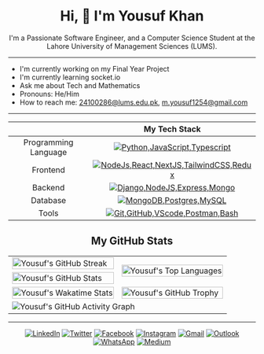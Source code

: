 <div
  align="center"
>

# Hi, 👋 I'm Yousuf Khan
I'm a Passionate Software Engineer, and a Computer Science Student at the Lahore University of Management Sciences (LUMS).
</div>
<hr>

- I'm currently working on my Final Year Project
- I'm currently learning socket.io
- Ask me about Tech and Mathematics
- Pronouns: He/Him
- How to reach me: [24100286@lums.edu.pk](mailto:24100286@lums.edu.pk), [m.yousuf1254@gmail.com](mailto:m.yousuf1254@gmail.com) 
<hr>

<div align=center>

||My Tech Stack|
|:-:|:-:|
|Programming Language | [![Python,JavaScript,Typescript](https://skillicons.dev/icons?i=python,js,ts)](https://skillicons.dev)|
|Frontend | [![NodeJs,React,NextJS,TailwindCSS,Redux](https://skillicons.dev/icons?i=nodejs,react,nextjs,tailwindcss,redux)](https://skillicons.dev)|
|Backend | [![Django,NodeJS,Express,Mongo](https://skillicons.dev/icons?i=django,nodejs,expressjs,mongo)](https://skillicons.dev)|
|Database | [![MongoDB,Postgres,MySQL](https://skillicons.dev/icons?i=mongodb,postgres,mysql)](https://skillicons.dev)|
|Tools | [![Git,GitHub,VScode,Postman,Bash](https://skillicons.dev/icons?i=git,github,vscode,postman,bash)](https://skillicons.dev)|

## My GitHub Stats

<table>
  <tr>
    <td>
      <img
        style="width:100%"
        src="https://github-readme-streak-stats.herokuapp.com/?user=Yousuf24100286&theme=radical&width=100%"
        alt="Yousuf's GitHub Streak"
      />
    </td>
    <td
      rowspan="2" 
    >
      <img
        style="width:100%"
        src="https://github-readme-stats.vercel.app/api/top-langs/?username=Yousuf24100286&theme=radical"
        alt="Yousuf's Top Languages"
      />
    </td>
  </tr>
  <tr>
    <td>
      <img
        style="width:100%"
        src="https://github-readme-stats.vercel.app/api?username=Yousuf24100286&show_icons=true&theme=radical&count_private=true&width=100%"
        alt="Yousuf's GitHub Stats"
      />
    </td>
  </tr>
  <tr>
    <td>
      <img
        style="width:100%"
        src="https://github-readme-stats.vercel.app/api/wakatime?username=Yousuf24100286&theme=radical&v=2"
        alt="Yousuf's Wakatime Stats"
      />
    </td>
    <td>
      <img
        style="width:100%; height:100%"
        src="https://github-profile-trophy.vercel.app/?username=Yousuf24100286&column=3&theme=radical&no-bg=true&margin-w=5&margin-h=5"
        alt="Yousuf's GitHub Trophy"
      />
    </td>
  </tr>
  <tr>
    <td
      colspan="2"
    >
      <img
        src="https://github-readme-activity-graph.vercel.app/graph?username=Yousuf24100286&bg_color=141321&color=a9fef7&line=fe428e&point=f8d847&area=true"
        alt="Yousuf's GitHub Activity Graph" 
      />
    </td>
  </tr>
</table>

<hr>

[![LinkedIn](https://img.shields.io/badge/LinkedIn-0077B5?style=for-the-badge&logo=linkedin&logoColor=white)](https://www.linkedin.com/in/myk1254/)
[![Twitter](https://img.shields.io/badge/Twitter-1DA1F2?style=for-the-badge&logo=twitter&logoColor=white)](https://twitter.com/m_yousuf1254)
[![Facebook](https://img.shields.io/badge/Facebook-1877F2?style=for-the-badge&logo=facebook&logoColor=white)](https://www.facebook.com/M.Yousuf1254)
[![Instagram](https://img.shields.io/badge/Instagram-E4405F?style=for-the-badge&logo=instagram&logoColor=white)](https://www.instagram.com/m.yousuf1254/)
[![Gmail](https://img.shields.io/badge/Gmail-D14836?style=for-the-badge&logo=gmail&logoColor=white)](mailto:m.yousuf1254@gmail.com)
[![Outlook](https://img.shields.io/badge/Outlook-0078D4?style=for-the-badge&logo=microsoft-outlook&logoColor=white)](mailto:24100286@lums.edu.pk)
[![WhatsApp](https://img.shields.io/badge/WhatsApp-25D366?style=for-the-badge&logo=whatsapp&logoColor=white)](https://wa.me/923320459299)
[![Medium](https://img.shields.io/badge/Medium-12100E?style=for-the-badge&logo=medium&logoColor=white)](https://medium.com/@m.yousuf1254)


</div>
<!--
**Yousuf24100286/Yousuf24100286** is a ✨ _special_ ✨ repository because its `README.md` (this file) appears on your GitHub profile.

Here are some ideas to get you started:

- 🔭 I’m currently working on ...
- 🌱 I’m currently learning ...
- 👯 I’m looking to collaborate on ...
- 🤔 I’m looking for help with ...
- 💬 Ask me about ...
- 📫 How to reach me: ...
- 😄 Pronouns: ...
- ⚡ Fun fact: ...
-->
